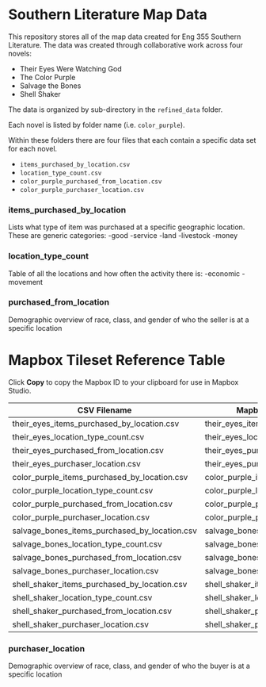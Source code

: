 # Southern Literature Map Data
This repository stores all of the map data created for Eng 355 Southern Literature. The data was created through collaborative work across four novels:
- Their Eyes Were Watching God
- The Color Purple
- Salvage the Bones
- Shell Shaker

The data is organized by sub-directory in the `refined_data` folder. 

Each novel is listed by folder name (i.e. `color_purple`).

Within these folders there are four files that each contain a specific data set for each novel.
- `items_purchased_by_location.csv`
- `location_type_count.csv`
- `color_purple_purchased_from_location.csv`
- `color_purple_purchaser_location.csv`

### items_purchased_by_location

Lists what type of item was purchased at a specific geographic location. These are generic categories:
-good
-service
-land
-livestock
-money

### location_type_count

Table of all the locations and how often the activity there is:
-economic
-movement

### purchased_from_location
Demographic overview of race, class, and gender of who the seller is at a specific location

# Mapbox Tileset Reference Table

Click **Copy** to copy the Mapbox ID to your clipboard for use in Mapbox Studio.

| CSV Filename                              | Mapbox Layer Name               | Mapbox ID               | Copy |
|------------------------------------------|--------------------------------|------------------------|------|
| their_eyes_items_purchased_by_location.csv | their_eyes_items_layer          | yourusername.their_eyes_items | <button onclick="navigator.clipboard.writeText('yourusername.their_eyes_items')">Copy</button> |
| their_eyes_location_type_count.csv        | their_eyes_location_count_layer  | yourusername.their_eyes_loc_count | <button onclick="navigator.clipboard.writeText('yourusername.their_eyes_loc_count')">Copy</button> |
| their_eyes_purchased_from_location.csv    | their_eyes_purchased_from_layer  | yourusername.their_eyes_purchased_from | <button onclick="navigator.clipboard.writeText('yourusername.their_eyes_purchased_from')">Copy</button> |
| their_eyes_purchaser_location.csv         | their_eyes_purchaser_layer       | yourusername.their_eyes_purchaser | <button onclick="navigator.clipboard.writeText('yourusername.their_eyes_purchaser')">Copy</button> |
| color_purple_items_purchased_by_location.csv | color_purple_items_layer        | yourusername.color_purple_items | <button onclick="navigator.clipboard.writeText('yourusername.color_purple_items')">Copy</button> |
| color_purple_location_type_count.csv      | color_purple_location_count_layer | yourusername.color_purple_loc_count | <button onclick="navigator.clipboard.writeText('yourusername.color_purple_loc_count')">Copy</button> |
| color_purple_purchased_from_location.csv  | color_purple_purchased_from_layer | yourusername.color_purple_purchased_from | <button onclick="navigator.clipboard.writeText('yourusername.color_purple_purchased_from')">Copy</button> |
| color_purple_purchaser_location.csv       | color_purple_purchaser_layer      | yourusername.color_purple_purchaser | <button onclick="navigator.clipboard.writeText('yourusername.color_purple_purchaser')">Copy</button> |
| salvage_bones_items_purchased_by_location.csv | salvage_bones_items_layer      | yourusername.salvage_bones_items | <button onclick="navigator.clipboard.writeText('yourusername.salvage_bones_items')">Copy</button> |
| salvage_bones_location_type_count.csv     | salvage_bones_location_count_layer | yourusername.salvage_bones_loc_count | <button onclick="navigator.clipboard.writeText('yourusername.salvage_bones_loc_count')">Copy</button> |
| salvage_bones_purchased_from_location.csv | salvage_bones_purchased_from_layer | yourusername.salvage_bones_purchased_from | <button onclick="navigator.clipboard.writeText('yourusername.salvage_bones_purchased_from')">Copy</button> |
| salvage_bones_purchaser_location.csv      | salvage_bones_purchaser_layer     | yourusername.salvage_bones_purchaser | <button onclick="navigator.clipboard.writeText('yourusername.salvage_bones_purchaser')">Copy</button> |
| shell_shaker_items_purchased_by_location.csv | shell_shaker_items_layer       | yourusername.shell_shaker_items | <button onclick="navigator.clipboard.writeText('yourusername.shell_shaker_items')">Copy</button> |
| shell_shaker_location_type_count.csv      | shell_shaker_location_count_layer | yourusername.shell_shaker_loc_count | <button onclick="navigator.clipboard.writeText('yourusername.shell_shaker_loc_count')">Copy</button> |
| shell_shaker_purchased_from_location.csv  | shell_shaker_purchased_from_layer | yourusername.shell_shaker_purchased_from | <button onclick="navigator.clipboard.writeText('yourusername.shell_shaker_purchased_from')">Copy</button> |
| shell_shaker_purchaser_location.csv       | shell_shaker_purchaser_layer      | yourusername.shell_shaker_purchaser | <button onclick="navigator.clipboard.writeText('yourusername.shell_shaker_purchaser')">Copy</button> |


### purchaser_location
Demographic overview of race, class, and gender of who the buyer is at a specific location


  
